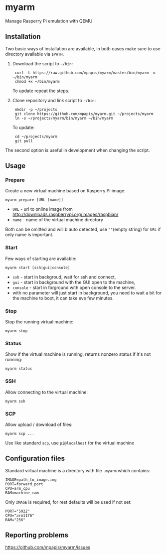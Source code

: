 # myarm

Manage Rasperry Pi emulation with QEMU

## Installation

Two basic ways of installation are available,
in both cases make sure to use directory available via `$PATH`.

1. Download the script to `~/bin`:

        curl -L https://raw.github.com/mpapis/myarm/master/bin/myarm -o ~/bin/myarm
        chmod +x ~/bin/myarm

    To update repeat the steps.

2. Clone repository and link script to `~/bin`:

        mkdir -p ~/projects
        git clone https://github.com/mpapis/myarm.git ~/projects/myarm
        ln -s ~/projects/myarm/bin/myarm ~/bin/myarm

    To update:

        cd ~/projects/myarm
        git pull

The second option is useful in development when changing the script.

## Usage

### Prepare

Create a new virtual machine based on Rasperry Pi image:

    myarm prepare [URL [name]]

- `URL`  - url to online image from http://downloads.raspberrypi.org/images/raspbian/
- `name` - name of the virtual machine directory

Both can be omitted and will b auto detected, use `""`(empty string) for `URL` if only name is important.

### Start

Few ways of starting are available:

    myarm start [ssh|gui|console]

- `ssh` - start in backgroud, wait for ssh and connect,
- `gui` - start in background with the GUI open to the machine,
- `console` - start in forground with open console to the server.
- with no parameter will just start in background,
  you need to wait a bit for the machine to boot, it can take eve few minutes.

### Stop

Stop the running virtual machine:

    myarm stop

### Status

Show if the virtual machine is running, returns nonzero status if it's not running:

    myarm status

### SSH

Allow connecting to the virtual machine:

    myarm ssh

### SCP

Allow upload / download of files:

    myarm scp ...

Use like standard `scp`, use `pi@localhost` for the virtual machine

## Configuration files

Standard virtual machine is a directory with file `.myarm` which contains:

    IMAGE=path_to_image.img
    PORT=forward_port
    CPU=arm_cpu
    RAM=machine_ram

Only `IMAGE` is required, for rest defaults will be used if not set:

    PORT="5022"
    CPU="arm1176"
    RAM="256"

## Reporting problems

https://github.com/mpapis/myarm/issues
